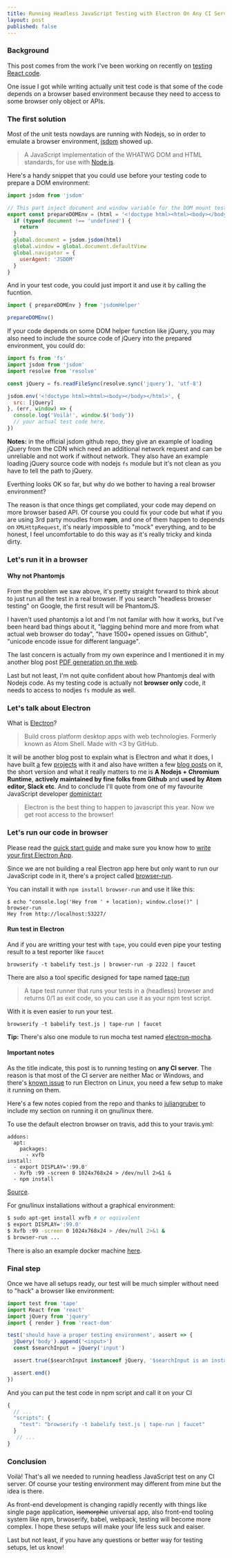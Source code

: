 ```yaml
---
title: Running Headless JavaScript Testing with Electron On Any CI Server
layout: post
published: false
---
```


### Background

This post comes from the work I've been working on recently on [testing React code](https://github.com/fraserxu/react-testing-recipes).

One issue I got while writing actually unit test code is that some of the code depends on a browser based environment because they need to access to some browser only object or APIs.

### The first solution

Most of the unit tests nowdays are running with Nodejs, so in order to emulate a browser environment, [jsdom](https://github.com/tmpvar/jsdom) showed up.

> A JavaScript implementation of the WHATWG DOM and HTML standards, for use with [Node.js](https://nodejs.org/).

Here's a handy snippet that you could use before your testing code to prepare a DOM environment:

```JavaScript
import jsdom from 'jsdom'

// This part inject document and window variable for the DOM mount test
export const prepareDOMEnv = (html = '<!doctype html><html><body></body></html>') => {
  if (typeof document !== 'undefined') {
    return
  }
  global.document = jsdom.jsdom(html)
  global.window = global.document.defaultView
  global.navigator = {
    userAgent: 'JSDOM'
  }
}
```

And in your test code, you could just import it and use it by calling the fucntion.

```JavaScript
import { prepareDOMEnv } from 'jsdomHelper'

prepareDOMEnv()
```

If your code depends on some DOM helper function like jQuery, you may also need to include the source code of jQuery into the prepared environment, you could do:

```JavaScript
import fs from 'fs'
import jsdom from 'jsdom'
import resolve from 'resolve'

const jQuery = fs.readFileSync(resolve.sync('jquery'), 'utf-8')

jsdom.env('<!doctype html><html><body></body></html>', {
  src: [jQuery]
}, (err, window) => {
  console.log('Voilà!', window.$('body'))
  // your actual test code here.
})
```

**Notes:** in the official jsdom github repo, they give an example of loading jQuery from the CDN which need an additional network request and can be unreliable and not work if without network. They also have an example loading jQuery source code with nodejs `fs` module but it's not clean as you have to tell the path to jQuery.

Everthing looks OK so far, but why do we bother to having a real browser environment?

The reason is that once things get compliated, your code may depend on more browser based API. Of course you could fix your code but what if you are using 3rd party moudles from **npm**, and one of them happen to depends on `XMLHttpRequest`, it's nearly impossible to "mock" everything, and to be honest, I feel uncomfortable to do this way as it's really tricky and kinda dirty.

### Let's run it in a browser

#### Why not Phantomjs

From the problem we saw above, it's pretty straight forward to think about to just run all the test in a real browser. If you search "headless browser testing" on Google, the first result will be PhantomJS.

I haven't used phantomjs a lot and I'm not familar with how it works, but I've been heard bad things about it, "lagging behind more and more from what actual web browser do today", "have 1500+ opened issues on Github", "unicode encode issue for different language".

The last concern is actually from my own experince and I mentioned it in my another blog post [PDF generation on the web](https://fraserxu.me/2015/08/20/pdf-generation-on-the-web/).

Last but not least, I'm not quite confident about how Phantomjs deal with Nodejs code. As my testing code is actually not **browser only** code, it needs to access to nodjes `fs` module as well.

### Let's talk about Electron

What is [Electron](http://electron.atom.io/)?

> Build cross platform desktop apps with web technologies. Formerly known as Atom Shell. Made with <3 by GitHub.

It will be another blog post to explain what is Electron and what it does, I have built [a](https://wiredcraft.com/blog/technology-behind-myanmar-elections/) few [projects](https://github.com/fraserxu/electron-pdf) with it and also have written a few [blog posts](https://fraserxu.me/2015/09/18/translation-workflow-in-Electron-application/) on it, the short version and what it really matters to me is **A Nodejs + Chromium Runtime**, **actively maintained by fine folks from Github** and **used by Atom editor, Slack etc**. And to conclude I'll quote from one of my favourite JavaScript developer [dominictarr](https://twitter.com/dominictarr)

> Electron is the best thing to happen to javascript this year.
> Now we get root access to the browser!

### Let's run our code in browser

Please read the [quick start guide](http://electron.atom.io/docs/v0.36.5/tutorial/quick-start/#quick-start) and make sure you know how to [write your first Electron App](http://electron.atom.io/docs/v0.36.5/tutorial/quick-start/#write-your-first-electron-app).

Since we are not building a real Electron app here but only want to run our JavaScript code in it, there's a project called [browser-run](https://github.com/juliangruber/browser-run).

You can install it with `npm install browser-run` and use it like this:

```
$ echo "console.log('Hey from ' + location); window.close()" | browser-run
Hey from http://localhost:53227/
```

#### Run test in Electron

And if you are writting your test with `tape`, you could even pipe your testing result to a test reporter like `faucet`

```
browserify -t babelify test.js | browser-run -p 2222 | faucet
```

There are also a tool specific designed for tape named [tape-run](https://github.com/juliangruber/tape-run)

> A tape test runner that runs your tests in a (headless) browser and returns 0/1 as exit code, so you can use it as your npm test script.

With it is even easier to run your test.

```
browserify -t babelify test.js | tape-run | faucet
```

**Tip:** There's also one module to run mocha test named [electron-mocha](https://github.com/jprichardson/electron-mocha).

#### Important notes

As the title indicate, this post is to running testing on **any CI server**. The reason is that most of the CI server are neither Mac or Windows, and there's [known issue](https://github.com/atom/electron/issues/228) to run Electron on Linux, you need a few setup to make it running on them.

Here's a few notes copied from the repo and thanks to [juliangruber](https://github.com/juliangruber) to include my section on running it on gnu/linux there.

To use the default electron browser on travis, add this to your travis.yml:

```
addons:
  apt:
    packages:
      - xvfb
install:
  - export DISPLAY=':99.0'
  - Xvfb :99 -screen 0 1024x768x24 > /dev/null 2>&1 &
  - npm install
```

[Source](https://github.com/rhysd/Shiba/blob/055a11a0a2b4f727577fe61371a88d8db9277de5/.travis.yml).

For gnu/linux installations without a graphical environment:

```bash
$ sudo apt-get install xvfb # or equivalent
$ export DISPLAY=':99.0'
$ Xvfb :99 -screen 0 1024x768x24 > /dev/null 2>&1 &
$ browser-run ...
```

There is also an example docker machine [here](https://github.com/fraserxu/docker-tape-run).

### Final step

Once we have all setups ready, our test will be much simpler without need to "hack" a browser like environment:

```JavaScript
import test from 'tape'
import React from 'react'
import jQuery from 'jquery'
import { render } from 'react-dom'

test('should have a proper testing environment', assert => {
  jQuery('body').append('<input>')
  const $searchInput = jQuery('input')

  assert.true($searchInput instanceof jQuery, '$searchInput is an instanceof jQuery')

  assert.end()
})
```

And you can put the test code in npm script and call it on your CI

```JavaScript
{
  // ...
  "scripts": {
    "test": "browserify -t babelify test.js | tape-run | faucet"
  }
   // ...
}
```

### Conclusion

Voilà! That's all we needed to running headless JavaScript test on any CI server. Of course your testing environment may different from mine but the idea is there.

As front-end development is changing rapidly recently with things like single page application, <del>isomorphic</del> universal app, also front-end tooling system like npm, brwoserify, babel, webpack, testing will become more complex. I hope these setups will make your life less suck and eaiser.

Last but not least, if you have any questions or better way for testing setups, let us know!
